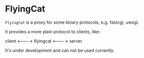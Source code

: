 FlyingCat
=========

`FlyingCat` is a proxy for some binary protocols, e.g. fastcgi, uwsgi.

It provides a more plain protocol to clients, like:

client <----> flyingcat <----> server

It's under development and can not be used currently.
